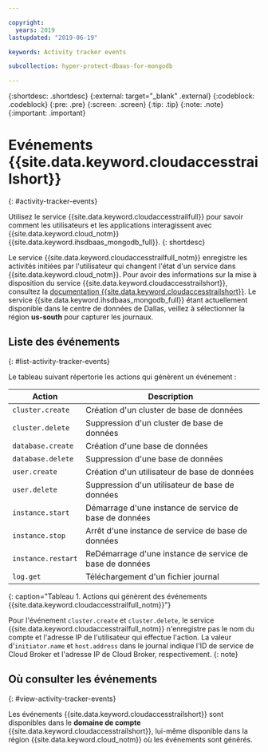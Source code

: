 ```yaml
---

copyright:
  years: 2019
lastupdated: "2019-06-19"

keywords: Activity tracker events

subcollection: hyper-protect-dbaas-for-mongodb

---
```


{:shortdesc: .shortdesc}
{:external: target="_blank" .external}
{:codeblock: .codeblock}
{:pre: .pre}
{:screen: .screen}
{:tip: .tip}
{:note: .note}
{:important: .important}

# Evénements {{site.data.keyword.cloudaccesstrailshort}}
{: #activity-tracker-events}

Utilisez le service {{site.data.keyword.cloudaccesstrailfull}} pour savoir comment les utilisateurs et les applications interagissent avec {{site.data.keyword.cloud_notm}} {{site.data.keyword.ihsdbaas_mongodb_full}}.
{: shortdesc}

Le service {{site.data.keyword.cloudaccesstrailfull_notm}} enregistre les activités initiées par l'utilisateur qui changent l'état d'un service dans {{site.data.keyword.cloud_notm}}. Pour avoir des informations sur la mise à disposition du service {{site.data.keyword.cloudaccesstrailshort}}, consultez la [documentation {{site.data.keyword.cloudaccesstrailshort}}](/docs/services/Activity-Tracker-with-LogDNA?topic=logdnaat-getting-started). Le service {{site.data.keyword.ihsdbaas_mongodb_full}} étant actuellement disponible dans le centre de données de Dallas, veillez à sélectionner la région **us-south** pour capturer les journaux.

## Liste des événements
{: #list-activity-tracker-events}

Le tableau suivant répertorie les actions qui génèrent un événement :

| Action                 | Description                               |
| ---------------------- | ----------------------------------------- |
| `cluster.create` | Création d'un cluster de base de données                 |
| `cluster.delete` | Suppression d'un cluster de base de données                 |
| `database.create` | Création d'une base de données                  |
| `database.delete` | Suppression d'une base de données                  |
| `user.create`     | Création d'un utilisateur de base de données                    |
| `user.delete`     | Suppression d'un utilisateur de base de données                    |
| `instance.start` | Démarrage d'une instance de service de base de données         |
| `instance.stop`  | Arrêt d'une instance de service de base de données          |
| `instance.restart`  | ReDémarrage d'une instance de service de base de données          |
| `log.get`       | Téléchargement d'un fichier journal |
{: caption="Tableau 1. Actions qui génèrent des événements {{site.data.keyword.cloudaccesstrailfull_notm}}"}

Pour l'événement `cluster.create` et `cluster.delete`, le service {{site.data.keyword.cloudaccesstrailfull_notm}} n'enregistre pas le nom du compte et l'adresse IP de l'utilisateur qui effectue l'action. La valeur d'`initiator.name` et `host.address` dans le journal indique l'ID de service de Cloud Broker et l'adresse IP de Cloud Broker, respectivement.
{: note}

## Où consulter les événements
{: #view-activity-tracker-events}

<!-- Option 2: Add the following sentence if your service sends events to the account domain. -->

Les événements {{site.data.keyword.cloudaccesstrailshort}} sont disponibles dans le **domaine de compte** {{site.data.keyword.cloudaccesstrailshort}}, lui-même disponible dans la région {{site.data.keyword.cloud_notm}} où les événements sont générés.
